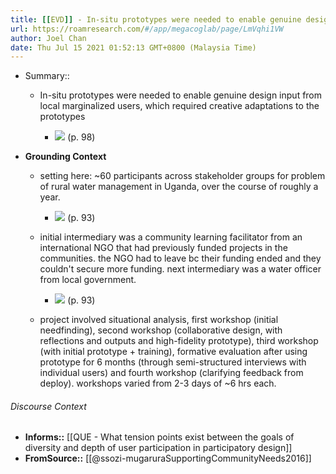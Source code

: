 ```yaml
---
title: [[EVD]] - In-situ prototypes were needed to enable genuine design input from local marginalized users, which required creative adaptations to the prototypes - [[@ssozi-mugaruraSupportingCommunityNeeds2016]]
url: https://roamresearch.com/#/app/megacoglab/page/LmVqhi1VW
author: Joel Chan
date: Thu Jul 15 2021 01:52:13 GMT+0800 (Malaysia Time)
---
```


- Summary::

    - In-situ prototypes were needed to enable genuine design input from local marginalized users, which required creative adaptations to the prototypes

        - ![](https://firebasestorage.googleapis.com/v0/b/firescript-577a2.appspot.com/o/imgs%2Fapp%2Fmegacoglab%2FnQf4sZBGOJ.png?alt=media&token=cf95aa6c-be7b-4e66-9f12-07ac3d63e930) (p. 98)
- **Grounding Context**

    - setting here: ~60 participants across stakeholder groups for problem of rural water management in Uganda, over the course of roughly a year.

        - ![](https://firebasestorage.googleapis.com/v0/b/firescript-577a2.appspot.com/o/imgs%2Fapp%2Fmegacoglab%2Fo4rO6Lq2v7.png?alt=media&token=fa3428fb-2536-4616-ae28-64eb7bcab22f) (p. 93)

    - initial intermediary was a community learning facilitator from an international NGO that had previously funded projects in the communities. the NGO had to leave bc their funding ended and they couldn't secure more funding. next intermediary was a water officer from local government.

        - ![](https://firebasestorage.googleapis.com/v0/b/firescript-577a2.appspot.com/o/imgs%2Fapp%2Fmegacoglab%2FmNbghS-TsH.png?alt=media&token=d2a2af74-d6f1-4abc-bd2f-dad19790e972) (p. 93)

    - project involved situational analysis, first workshop (initial needfinding), second workshop (collaborative design, with reflections and outputs and high-fidelity prototype), third workshop (with initial prototype + training), formative evaluation after using prototype for 6 months (through semi-structured interviews with individual users) and fourth workshop (clarifying feedback from deploy). workshops varied from 2-3 days of ~6 hrs each.

###### Discourse Context

- **Informs::** [[QUE - What tension points exist between the goals of diversity and depth of user participation in participatory design]]
- **FromSource::** [[@ssozi-mugaruraSupportingCommunityNeeds2016]]
